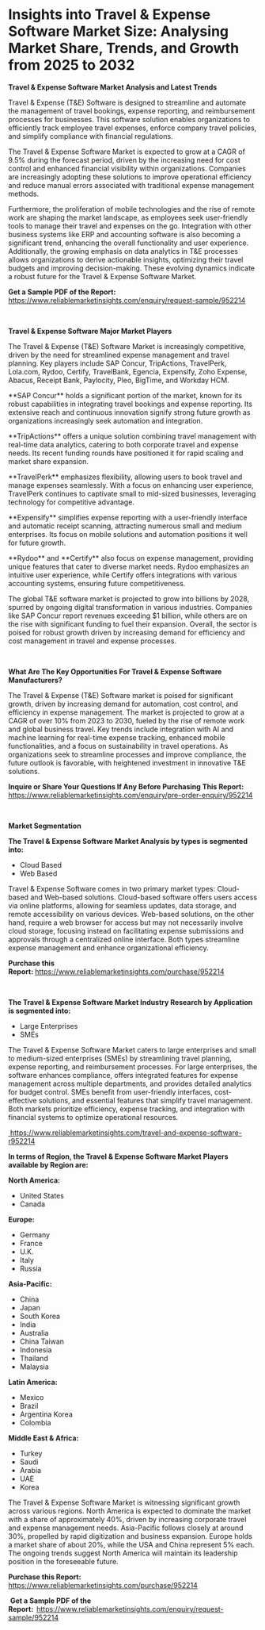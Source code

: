 <p><h1>Insights into Travel & Expense Software Market Size: Analysing Market Share, Trends, and Growth from 2025 to 2032</h1></p><p><strong>Travel & Expense Software Market Analysis and Latest Trends</strong></p>
<p><p>Travel & Expense (T&E) Software is designed to streamline and automate the management of travel bookings, expense reporting, and reimbursement processes for businesses. This software solution enables organizations to efficiently track employee travel expenses, enforce company travel policies, and simplify compliance with financial regulations. </p><p>The Travel & Expense Software Market is expected to grow at a CAGR of 9.5% during the forecast period, driven by the increasing need for cost control and enhanced financial visibility within organizations. Companies are increasingly adopting these solutions to improve operational efficiency and reduce manual errors associated with traditional expense management methods. </p><p>Furthermore, the proliferation of mobile technologies and the rise of remote work are shaping the market landscape, as employees seek user-friendly tools to manage their travel and expenses on the go. Integration with other business systems like ERP and accounting software is also becoming a significant trend, enhancing the overall functionality and user experience. Additionally, the growing emphasis on data analytics in T&E processes allows organizations to derive actionable insights, optimizing their travel budgets and improving decision-making. These evolving dynamics indicate a robust future for the Travel & Expense Software Market.</p></p>
<p><strong>Get a Sample PDF of the Report:&nbsp;</strong> <a href="https://www.reliablemarketinsights.com/enquiry/request-sample/952214?utm_campaign=2193&utm_medium=2&utm_source=Github&utm_content=ia&utm_term=17042025&utm_id=travel-expense-software">https://www.reliablemarketinsights.com/enquiry/request-sample/952214</a></p>
<p>&nbsp;</p>
<p><strong>Travel & Expense Software Major Market Players</strong></p>
<p><p>The Travel & Expense (T&E) Software Market is increasingly competitive, driven by the need for streamlined expense management and travel planning. Key players include SAP Concur, TripActions, TravelPerk, Lola.com, Rydoo, Certify, TravelBank, Egencia, Expensify, Zoho Expense, Abacus, Receipt Bank, Paylocity, Pleo, BigTime, and Workday HCM.</p><p>**SAP Concur** holds a significant portion of the market, known for its robust capabilities in integrating travel bookings and expense reporting. Its extensive reach and continuous innovation signify strong future growth as organizations increasingly seek automation and integration.</p><p>**TripActions** offers a unique solution combining travel management with real-time data analytics, catering to both corporate travel and expense needs. Its recent funding rounds have positioned it for rapid scaling and market share expansion.</p><p>**TravelPerk** emphasizes flexibility, allowing users to book travel and manage expenses seamlessly. With a focus on enhancing user experience, TravelPerk continues to captivate small to mid-sized businesses, leveraging technology for competitive advantage.</p><p>**Expensify** simplifies expense reporting with a user-friendly interface and automatic receipt scanning, attracting numerous small and medium enterprises. Its focus on mobile solutions and automation positions it well for future growth.</p><p>**Rydoo** and **Certify** also focus on expense management, providing unique features that cater to diverse market needs. Rydoo emphasizes an intuitive user experience, while Certify offers integrations with various accounting systems, ensuring future competitiveness.</p><p>The global T&E software market is projected to grow into billions by 2028, spurred by ongoing digital transformation in various industries. Companies like SAP Concur report revenues exceeding $1 billion, while others are on the rise with significant funding to fuel their expansion. Overall, the sector is poised for robust growth driven by increasing demand for efficiency and cost management in travel and expense processes.</p></p>
<p>&nbsp;</p>
<p><strong>What Are The Key Opportunities For Travel & Expense Software Manufacturers?</strong></p>
<p><p>The Travel & Expense (T&E) Software market is poised for significant growth, driven by increasing demand for automation, cost control, and efficiency in expense management. The market is projected to grow at a CAGR of over 10% from 2023 to 2030, fueled by the rise of remote work and global business travel. Key trends include integration with AI and machine learning for real-time expense tracking, enhanced mobile functionalities, and a focus on sustainability in travel operations. As organizations seek to streamline processes and improve compliance, the future outlook is favorable, with heightened investment in innovative T&E solutions.</p></p>
<p><strong>Inquire or Share Your Questions If Any Before Purchasing This Report:</strong> <a href="https://www.reliablemarketinsights.com/enquiry/pre-order-enquiry/952214?utm_campaign=2193&utm_medium=2&utm_source=Github&utm_content=ia&utm_term=17042025&utm_id=travel-expense-software">https://www.reliablemarketinsights.com/enquiry/pre-order-enquiry/952214</a></p>
<p>&nbsp;</p>
<p><strong>Market Segmentation</strong></p>
<p><strong>The Travel & Expense Software Market Analysis by types is segmented into:</strong></p>
<p><ul><li>Cloud Based</li><li>Web Based</li></ul></p>
<p><p>Travel & Expense Software comes in two primary market types: Cloud-based and Web-based solutions. Cloud-based software offers users access via online platforms, allowing for seamless updates, data storage, and remote accessibility on various devices. Web-based solutions, on the other hand, require a web browser for access but may not necessarily involve cloud storage, focusing instead on facilitating expense submissions and approvals through a centralized online interface. Both types streamline expense management and enhance organizational efficiency.</p></p>
<p><strong>Purchase this Report:&nbsp;</strong><a href="https://www.reliablemarketinsights.com/purchase/952214?utm_campaign=2193&utm_medium=2&utm_source=Github&utm_content=ia&utm_term=17042025&utm_id=travel-expense-software">https://www.reliablemarketinsights.com/purchase/952214</a></p>
<p>&nbsp;</p>
<p><strong>The Travel & Expense Software Market Industry Research by Application is segmented into:</strong></p>
<p><ul><li>Large Enterprises</li><li>SMEs</li></ul></p>
<p><p>The Travel & Expense Software Market caters to large enterprises and small to medium-sized enterprises (SMEs) by streamlining travel planning, expense reporting, and reimbursement processes. For large enterprises, the software enhances compliance, offers integrated features for expense management across multiple departments, and provides detailed analytics for budget control. SMEs benefit from user-friendly interfaces, cost-effective solutions, and essential features that simplify travel management. Both markets prioritize efficiency, expense tracking, and integration with financial systems to optimize operational resources.</p></p>
<p><a href="https://www.reliablemarketinsights.com/travel-and-expense-software-r952214?utm_campaign=2193&utm_medium=2&utm_source=Github&utm_content=ia&utm_term=17042025&utm_id=travel-expense-software">&nbsp;https://www.reliablemarketinsights.com/travel-and-expense-software-r952214</a></p>
<p><strong>In terms of Region, the Travel & Expense Software Market Players available by Region are:</strong></p>
<p>
    <p> <strong> North America: </strong>
        <ul>
            <li>United States</li>
            <li>Canada</li>
        </ul>
        </p> 
    <p> <strong> Europe: </strong>
        <ul>
            <li>Germany</li>
            <li>France</li>
            <li>U.K.</li>
            <li>Italy</li>
            <li>Russia</li>
        </ul>
        </p> 
    <p> <strong> Asia-Pacific: </strong>
        <ul>
            <li>China</li>
            <li>Japan</li>
            <li>South Korea</li>
            <li>India</li>
            <li>Australia</li>
            <li>China Taiwan</li>
            <li>Indonesia</li>
            <li>Thailand</li>
            <li>Malaysia</li>
        </ul>
        </p> 
    <p> <strong> Latin America: </strong>
        <ul>
            <li>Mexico</li>
            <li>Brazil</li>
            <li>Argentina Korea</li>
            <li>Colombia</li>
        </ul>
        </p> 
    <p> <strong> Middle East & Africa: </strong>
        <ul>
            <li>Turkey</li>
            <li>Saudi</li>
            <li>Arabia</li>
            <li>UAE</li>
            <li>Korea</li>
        </ul>
    </p>
    </p>
<p><p>The Travel & Expense Software Market is witnessing significant growth across various regions. North America is expected to dominate the market with a share of approximately 40%, driven by increasing corporate travel and expense management needs. Asia-Pacific follows closely at around 30%, propelled by rapid digitization and business expansion. Europe holds a market share of about 20%, while the USA and China represent 5% each. The ongoing trends suggest North America will maintain its leadership position in the foreseeable future.</p></p>
<p><strong>Purchase this Report: </strong><a href="https://www.reliablemarketinsights.com/purchase/952214?utm_campaign=2193&utm_medium=2&utm_source=Github&utm_content=ia&utm_term=17042025&utm_id=travel-expense-software">https://www.reliablemarketinsights.com/purchase/952214</a></p>
<p>&nbsp;<strong>Get a Sample PDF of the Report:&nbsp;&nbsp;</strong><a href="https://www.reliablemarketinsights.com/enquiry/request-sample/952214?utm_campaign=2193&utm_medium=2&utm_source=Github&utm_content=ia&utm_term=17042025&utm_id=travel-expense-software">https://www.reliablemarketinsights.com/enquiry/request-sample/952214</a></p>
<p><strong></strong></p>
<p><p></p><p></p><p></p></p>